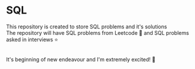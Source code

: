 # SQL

This repository is created to store SQL problems and it's solutions <br>
The repository will have SQL problems from Leetcode 💛 and SQL problems asked in interviews ⭐ <br><br>

It's beginning of new endeavour and I'm extremely excited! 📖
